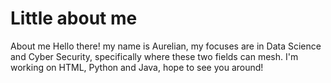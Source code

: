 # Little about me
About me
Hello there! my name is Aurelian, my focuses are in Data Science and Cyber Security, specifically where these two fields can mesh.
I'm working on HTML, Python and Java, hope to see you around!
